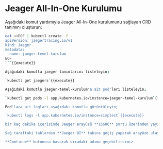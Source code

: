 # Jeager All-In-One Kurulumu

Aşağıdaki komut yardımıyla Jeager All-In-One kurulumunu sağlayan CRD tanımını oluşturun;

```bash
cat <<EOF | kubectl create -f -
apiVersion: jaegertracing.io/v1
kind: Jaeger
metadata:
  name: jaeger-temel-kurulum
EOF
```{{execute}}

Aşağıdaki komutla jaeger tanımlarını listeleyin;

`kubectl get jaegers`{{execute}}

Aşağıdaki komutla jaeger-temel-kurulum'a ait pod'ları listeleyin;

`kubectl get pods -l app.kubernetes.io/instance=jaeger-temel-kurulum`{{execute}}

Pod'lara ait logları aşağıdaki komutla görüntüleyin;

`kubectl logs -l app.kubernetes.io/instance=simplest`{{execute}}

bir kaç dakika içerisinde Jaeger arayüzü **16686** portu üzerinden yayına hazır olacaktır.

Sağ taraftaki tablardan **Jaeger UI** tabına geçiş yaparak arayüze ulaşabilirsiniz.

**Continue** butonuna basarak sıradaki adıma geçebilirsiniz.